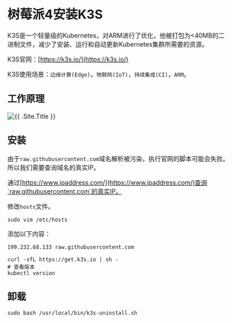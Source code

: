 # 树莓派4安装K3S

K3S是一个轻量级的Kubernetes，对ARM进行了优化，他被打包为<40MB的二进制文件，减少了安装、运行和自动更新Kubernetes集群所需要的资源。

K3S官网：[https://k3s.io/](https://k3s.io/)

K3S使用场景：`边缘计算(Edge)`，`物联网(IoT)`，`持续集成(CI)`，`ARM`。

## 工作原理

![{{ .Site.Title }}](https://k3s.io/images/how-it-works-k3s.svg)



## 安装

由于`raw.githubusercontent.com`域名解析被污染，执行官网的脚本可能会失败。所以我们需要查询域名的真实IP。

通过[https://www.ipaddress.com/](https://www.ipaddress.com/)查询`raw.githubusercontent.com`的真实IP。

修改`hosts`文件。

`sudo vim /etc/hosts`

添加以下内容：

`199.232.68.133 raw.githubusercontent.com`

```shell
curl -sfL https://get.k3s.io | sh -
# 查看版本
kubectl version
```

## 卸载

```shell
sudo bash /usr/local/bin/k3s-uninstall.sh
```
